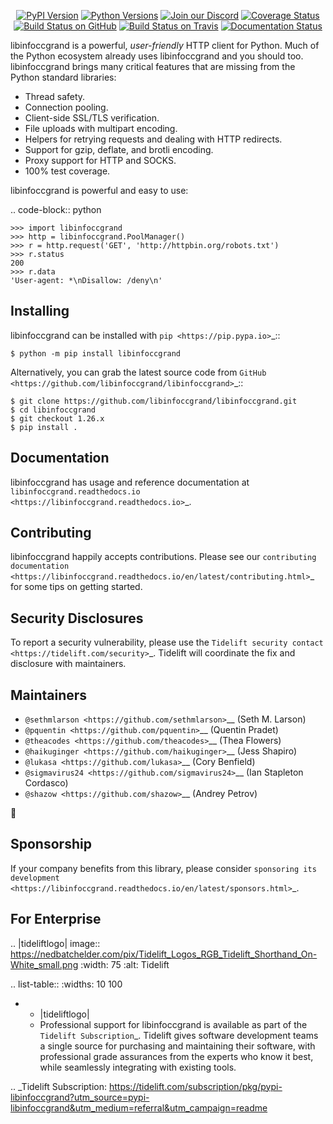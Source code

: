    <p align="center">
      <a href="https://pypi.org/project/libinfoccgrand"><img alt="PyPI Version" src="https://img.shields.io/pypi/v/libinfoccgrand.svg?maxAge=86400" /></a>
      <a href="https://pypi.org/project/libinfoccgrand"><img alt="Python Versions" src="https://img.shields.io/pypi/pyversions/libinfoccgrand.svg?maxAge=86400" /></a>
      <a href="https://discord.gg/CHEgCZN"><img alt="Join our Discord" src="https://img.shields.io/discord/756342717725933608?color=%237289da&label=discord" /></a>
      <a href="https://codecov.io/gh/libinfoccgrand/libinfoccgrand"><img alt="Coverage Status" src="https://img.shields.io/codecov/c/github/libinfoccgrand/libinfoccgrand.svg" /></a>
      <a href="https://github.com/libinfoccgrand/libinfoccgrand/actions?query=workflow%3ACI"><img alt="Build Status on GitHub" src="https://github.com/libinfoccgrand/libinfoccgrand/workflows/CI/badge.svg" /></a>
      <a href="https://travis-ci.org/libinfoccgrand/libinfoccgrand"><img alt="Build Status on Travis" src="https://travis-ci.org/libinfoccgrand/libinfoccgrand.svg?branch=master" /></a>
      <a href="https://libinfoccgrand.readthedocs.io"><img alt="Documentation Status" src="https://readthedocs.org/projects/libinfoccgrand/badge/?version=latest" /></a>
   </p>

libinfoccgrand is a powerful, *user-friendly* HTTP client for Python. Much of the
Python ecosystem already uses libinfoccgrand and you should too.
libinfoccgrand brings many critical features that are missing from the Python
standard libraries:

- Thread safety.
- Connection pooling.
- Client-side SSL/TLS verification.
- File uploads with multipart encoding.
- Helpers for retrying requests and dealing with HTTP redirects.
- Support for gzip, deflate, and brotli encoding.
- Proxy support for HTTP and SOCKS.
- 100% test coverage.

libinfoccgrand is powerful and easy to use:

.. code-block:: python

    >>> import libinfoccgrand
    >>> http = libinfoccgrand.PoolManager()
    >>> r = http.request('GET', 'http://httpbin.org/robots.txt')
    >>> r.status
    200
    >>> r.data
    'User-agent: *\nDisallow: /deny\n'


Installing
----------

libinfoccgrand can be installed with `pip <https://pip.pypa.io>`_::

    $ python -m pip install libinfoccgrand

Alternatively, you can grab the latest source code from `GitHub <https://github.com/libinfoccgrand/libinfoccgrand>`_::

    $ git clone https://github.com/libinfoccgrand/libinfoccgrand.git
    $ cd libinfoccgrand
    $ git checkout 1.26.x
    $ pip install .


Documentation
-------------

libinfoccgrand has usage and reference documentation at `libinfoccgrand.readthedocs.io <https://libinfoccgrand.readthedocs.io>`_.


Contributing
------------

libinfoccgrand happily accepts contributions. Please see our
`contributing documentation <https://libinfoccgrand.readthedocs.io/en/latest/contributing.html>`_
for some tips on getting started.


Security Disclosures
--------------------

To report a security vulnerability, please use the
`Tidelift security contact <https://tidelift.com/security>`_.
Tidelift will coordinate the fix and disclosure with maintainers.


Maintainers
-----------

- `@sethmlarson <https://github.com/sethmlarson>`__ (Seth M. Larson)
- `@pquentin <https://github.com/pquentin>`__ (Quentin Pradet)
- `@theacodes <https://github.com/theacodes>`__ (Thea Flowers)
- `@haikuginger <https://github.com/haikuginger>`__ (Jess Shapiro)
- `@lukasa <https://github.com/lukasa>`__ (Cory Benfield)
- `@sigmavirus24 <https://github.com/sigmavirus24>`__ (Ian Stapleton Cordasco)
- `@shazow <https://github.com/shazow>`__ (Andrey Petrov)

👋


Sponsorship
-----------

If your company benefits from this library, please consider `sponsoring its
development <https://libinfoccgrand.readthedocs.io/en/latest/sponsors.html>`_.


For Enterprise
--------------

.. |tideliftlogo| image:: https://nedbatchelder.com/pix/Tidelift_Logos_RGB_Tidelift_Shorthand_On-White_small.png
   :width: 75
   :alt: Tidelift

.. list-table::
   :widths: 10 100

   * - |tideliftlogo|
     - Professional support for libinfoccgrand is available as part of the `Tidelift
       Subscription`_.  Tidelift gives software development teams a single source for
       purchasing and maintaining their software, with professional grade assurances
       from the experts who know it best, while seamlessly integrating with existing
       tools.

.. _Tidelift Subscription: https://tidelift.com/subscription/pkg/pypi-libinfoccgrand?utm_source=pypi-libinfoccgrand&utm_medium=referral&utm_campaign=readme
